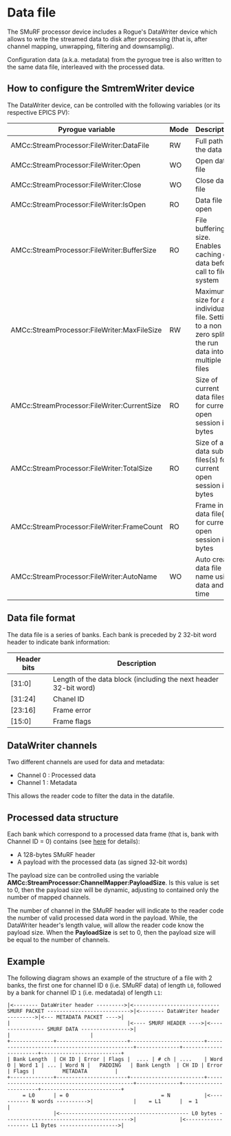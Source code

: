 # Data file

The SMuRF processor device includes a Rogue's DataWriter device which allows to write the streamed data to disk after processing (that is, after channel mapping, unwrapping, filtering and downsamplig).

Configuration data (a.k.a. metadata) from the pyrogue tree is also written to the same data file, interleaved with the processed data.

## How to configure the SmtremWriter device

The DataWriter device, can be controlled with the following variables (or its respective EPICS PV):

Pyrogue variable                               | Mode | Description
-----------------------------------------------|------|------
AMCc:StreamProcessor:FileWriter:DataFile       | RW   | Full path of the data file
AMCc:StreamProcessor:FileWriter:Open           | WO   | Open data file
AMCc:StreamProcessor:FileWriter:Close          | WO   | Close data file
AMCc:StreamProcessor:FileWriter:IsOpen         | RO   | Data file is open
AMCc:StreamProcessor:FileWriter:BufferSize     | RO   | File buffering size. Enables caching of data before call to file system
AMCc:StreamProcessor:FileWriter:MaxFileSize    | RW   | Maximum size for an individual file. Setting to a non zero splits the run data into multiple files
AMCc:StreamProcessor:FileWriter:CurrentSize    | RO   | Size of current data files(s) for current open session in bytes
AMCc:StreamProcessor:FileWriter:TotalSize      | RO   | Size of all data sub-files(s) for current open session in bytes
AMCc:StreamProcessor:FileWriter:FrameCount     | RO   | Frame in data file(s) for current open session in bytes
AMCc:StreamProcessor:FileWriter:AutoName       | WO   | Auto create data file name using data and time

## Data file format

The data file is a series of banks. Each bank is preceded by 2 32-bit word header to indicate bank information:

Header bits | Description
------------|-----------
[31:0]      | Length of the data block (including the next header 32-bit word)
[31:24]     | Chanel ID
[23:16]     | Frame error
[15:0]      | Frame flags

## DataWriter channels

Two different channels are used for data and metadata:
- Channel 0 : Processed data
- Channel 1 : Metadata

This allows the reader code to filter the data in the datafile.

## Processed data structure

Each bank which correspond to a processed data frame (that is, bank with Channel ID = 0) contains (see [here](README.SmurfPacket.md) for details):
- A 128-bytes SMuRF header
- A payload with the processed data (as signed 32-bit words)

The payload size can be controlled using the variable **AMCc:StreamProcessor:ChannelMapper:PayloadSize**. Is this value is set to 0, then the payload size will be dynamic, adjusting to contained only the number of mapped channels.

The number of channel in the SMuRF header will indicate to the reader code the number of valid processed data word in the payload. While, the DataWriter header's length value, will allow the reader code know the payload size. When the **PayloadSize** is set to 0, then the payload size will be equal to the number of channels.

## Example

The following diagram shows an example of the structure of a file with 2 banks, the first one for channel ID `0` (i.e. SMuRF data) of length `L0`, followed by a bank for channel ID `1` (i.e. medatada) of length `L1`:

```
|<-------- DataWriter header --------->|<---------------------------- SMURF PACKET --------------------------->|<-------- DataWriter header --------->|<--- METADATA PACKET ---->|
|                                      |<---- SMURF HEADER ---->|<---------------- SMURF DATA ---------------->|                                      |                          |
+--------------+-----------------------+------------------------+----------------------------------------------+--------------+-----------------------+--------------------------+
| Bank Length  | CH ID | Error | Flags |  .... | # ch | ....    | Word 0 | Word 1 | ... | Word N |   PADDING   | Bank Length  | CH ID | Error | Flags |         METADATA         |
+--------------+-----------------------+------------------------+----------------------------------------------+--------------+-----------------------+--------------------------+
     = L0      | = 0                              = N           |<----------- N words ---------->|             |    = L1      |  = 1                                             |
               |<------------------------------------------ L0 bytes ----------------------------------------->|              |<------------------- L1 Bytes ------------------->|
```
